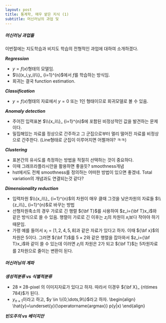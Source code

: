 ```yaml
---
layout: post
title: 통계학, 매우 얕은 지식 (1)
subtitle: 머신러닝의 과업 및 
---
```


##### 머신러닝 과업들

이번절에는 지도학습과 비지도 학습의 전형적인 과업에 대하여 소개하겠다. 

***Regression***
- $y=f(x)$형태의 모델임. 
- $\\{(x_i,y_i)\\}_ {i=1}^{n}$에서 $f$를 학습하는 방식임. 
- 회귀는 결국 function estimation. 

***Classification***
- $y=f(x)$형태의 자료에서 $y=0$ 또는 $1$인 형태이므로 회귀모델로 볼 수 있음. 

***Anomaly detection***
- 주어진 입력표본 $\\{x_i\\}_ {i=1}^{n}$에 포함된 비정상적인 값을 발견하는 문제이다. 
- 밀집해있는 자료를 정상으로 간주하고 그 군집으로부터 멀리 떨어진 자료를 비정상으로 간주한다. (Line형태로 군집이 이루어지면 어쩔꺼야? ㅋㅋ) 

***Clustering*** 
- 표본간의 유사도를 측정하는 방법을 적절히 선택하는 것이 중요하다. 
- 이때 그래프라플라시안을 활용하면 좋을듯? smoothness개념 
- hst에서도 전체 smoothness를 정의하는 어떠한 방법이 있으면 좋겠네. Total variation의 개념과도 연결되는것 같다? 

***Dimensionality reduction***
- 입력차원 $\\{x_i\\}_ {i=1}^{n}$의 차원이 매우 클때 그것을 낮은차원의 자료들 $\\{z_i\\}_ {i=1}^{n}$로 바꾸는 방법
- 선형차원축소의 경우 가로로 긴 행렬 ${\bf T}$를 사용하여 $z_i={\bf T}x_i$와 같은 방식으로 쓸 수 있음. 행렬이 가로로 긴 이후는 $z_i$의 차원이 $x_i$보다 작아야 하기 때문임. 
- 가령 예를 들어서 $x_i=[1,2,4,5,8]$과 같은 자료가 있다고 하자. 이때 ${\bf x}$의 차원은 5이다. 그러면 ${\bf T}$를 $5\times 2$와 같은 행렬을 잡아와서 $z_i={\bf T}x_i$와 같이 쓸 수 있는데 이러면 $z_i$의 차원은 2가 되고 ${\bf T}$는 5차원자료를 2차원으로 줄이는 변환이 된다. 

##### 머신러닝의 계파 

***생성적분류 vs 식별적분류***
- $28\times 28$-pixel 의 이미지자료가 있다고 하자. 따라서 이경우 ${\bf X}_ {n\times 784}$가 된다. 
- $y_{n\times 1}$이라고 하고, $y \in \\{0,\dots,9\\}$라고 하자. 
  \begin{align}
  \hat{y}=\underset{y}{\operatorname{argmax}} p(y|x)
  \end{align}

***빈도주의 vs 베이지안***
